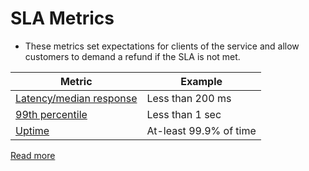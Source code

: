 # SLA Metrics
- These metrics set expectations for clients of the service and allow customers to demand a refund if the SLA is not met.

| Metric                                            | Example                |
|---------------------------------------------------|------------------------|
| [Latency/median response](Scalability/Latency.md) | Less than 200 ms       |
| [99th percentile](Scalability/Latency.md)         | Less than 1 sec        |
| [Uptime](Reliability/HighAvailability.md)         | At-least 99.9% of time |

[Read more](https://www.servicenow.com/products/itsm/what-is-sla.html)
